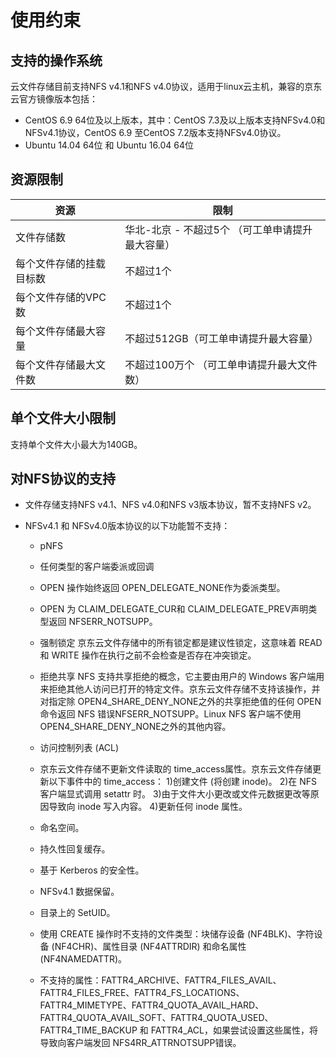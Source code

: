 # 使用约束

## 支持的操作系统

云文件存储目前支持NFS v4.1和NFS v4.0协议，适用于linux云主机，兼容的京东云官方镜像版本包括：

- CentOS 6.9 64位及以上版本，其中：CentOS 7.3及以上版本支持NFSv4.0和NFSv4.1协议，CentOS 6.9 至CentOS 7.2版本支持NFSv4.0协议。
- Ubuntu 14.04 64位 和 Ubuntu 16.04 64位



## 资源限制

| **资源**                 | **限制**                 |
| ------------------------ | ------------------------ |
| 文件存储数               |华北-北京 -  不超过5个 （可工单申请提升最大容量）|
| 每个文件存储的挂载目标数 | 不超过1个                |
| 每个文件存储的VPC数      | 不超过1个                |
| 每个文件存储最大容量     | 不超过512GB（可工单申请提升最大容量）          |
| 每个文件存储最大文件数     | 不超过100万个 （可工单申请提升最大文件数）          |


## 单个文件大小限制

支持单个文件大小最大为140GB。



## 对NFS协议的支持

- 文件存储支持NFS v4.1、NFS v4.0和NFS v3版本协议，暂不支持NFS v2。


- NFSv4.1 和 NFSv4.0版本协议的以下功能暂不支持：


  - pNFS

  - 任何类型的客户端委派或回调

  - OPEN 操作始终返回 OPEN_DELEGATE_NONE作为委派类型。

  - OPEN 为 CLAIM_DELEGATE_CUR和 CLAIM_DELEGATE_PREV声明类型返回 NFSERR_NOTSUPP。

  - 强制锁定
    京东云文件存储中的所有锁定都是建议性锁定，这意味着 READ 和 WRITE 操作在执行之前不会检查是否存在冲突锁定。

  - 拒绝共享
    NFS 支持共享拒绝的概念，它主要由用户的 Windows 客户端用来拒绝其他人访问已打开的特定文件。京东云文件存储不支持该操作，并对指定除 OPEN4_SHARE_DENY_NONE之外的共享拒绝值的任何 OPEN 命令返回 NFS 错误NFSERR_NOTSUPP。Linux NFS 客户端不使用 OPEN4_SHARE_DENY_NONE之外的其他内容。

  - 访问控制列表 (ACL)

  - 京东云文件存储不更新文件读取的 time_access属性。京东云文件存储更新以下事件中的 time_access：
    1)创建文件 (将创建 inode)。
    2)在 NFS 客户端显式调用 setattr 时。
    3)由于文件大小更改或文件元数据更改等原因导致向 inode 写入内容。
    4)更新任何 inode 属性。

  - 命名空间。

  - 持久性回复缓存。

  - 基于 Kerberos 的安全性。

  - NFSv4.1 数据保留。

  - 目录上的 SetUID。

  - 使用 CREATE 操作时不支持的文件类型：块储存设备 (NF4BLK)、字符设备 (NF4CHR)、属性目录 (NF4ATTRDIR) 和命名属性 (NF4NAMEDATTR)。

  - 不支持的属性：FATTR4_ARCHIVE、FATTR4_FILES_AVAIL、FATTR4_FILES_FREE、FATTR4_FS_LOCATIONS、FATTR4_MIMETYPE、FATTR4_QUOTA_AVAIL_HARD、FATTR4_QUOTA_AVAIL_SOFT、FATTR4_QUOTA_USED、FATTR4_TIME_BACKUP 和 FATTR4_ACL，如果尝试设置这些属性，将导致向客户端发回 NFS4RR_ATTRNOTSUPP错误。
